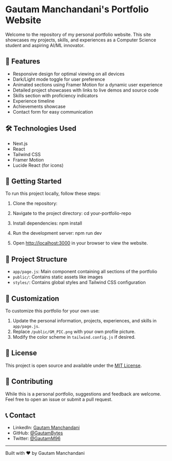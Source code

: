 # Gautam Manchandani's Portfolio Website

Welcome to the repository of my personal portfolio website. This site showcases my projects, skills, and experiences as a Computer Science student and aspiring AI/ML innovator.

## 🌟 Features

- Responsive design for optimal viewing on all devices
- Dark/Light mode toggle for user preference
- Animated sections using Framer Motion for a dynamic user experience
- Detailed project showcases with links to live demos and source code
- Skills section with proficiency indicators
- Experience timeline
- Achievements showcase
- Contact form for easy communication

## 🛠 Technologies Used

- Next.js
- React
- Tailwind CSS
- Framer Motion
- Lucide React (for icons)

## 🚀 Getting Started

To run this project locally, follow these steps:

1. Clone the repository: 


2. Navigate to the project directory:
cd your-portfolio-repo


3. Install dependencies:
npm install


4. Run the development server:
npm run dev


5. Open [http://localhost:3000](http://localhost:3000) in your browser to view the website.

## 📁 Project Structure

- `app/page.js`: Main component containing all sections of the portfolio
- `public/`: Contains static assets like images
- `styles/`: Contains global styles and Tailwind CSS configuration

## 🔧 Customization

To customize this portfolio for your own use:

1. Update the personal information, projects, experiences, and skills in `app/page.js`.
2. Replace `/public/GM_PIC.png` with your own profile picture.
3. Modify the color scheme in `tailwind.config.js` if desired.

## 📄 License

This project is open source and available under the [MIT License](LICENSE).

## 🤝 Contributing

While this is a personal portfolio, suggestions and feedback are welcome. Feel free to open an issue or submit a pull request.

## 📞 Contact

- LinkedIn: [Gautam Manchandani](https://www.linkedin.com/in/gautam-manchandani/)
- GitHub: [@GautamBytes](https://github.com/GautamBytes)
- Twitter: [@GautamM96](https://x.com/GautamM96)

---

Built with ❤️ by Gautam Manchandani
